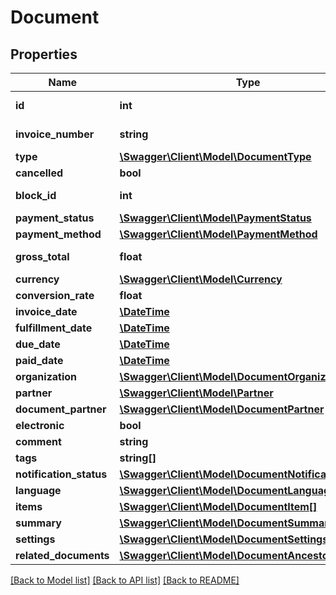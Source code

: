 # Document

## Properties
Name | Type | Description | Notes
------------ | ------------- | ------------- | -------------
**id** | **int** | The document&#x27;s unique identifier. | [optional] 
**invoice_number** | **string** | The document&#x27;s invoice number. | [optional] 
**type** | [**\Swagger\Client\Model\DocumentType**](DocumentType.md) |  | [optional] 
**cancelled** | **bool** |  | [optional] 
**block_id** | **int** | DocumentBlock&#x27;s identifier. | [optional] 
**payment_status** | [**\Swagger\Client\Model\PaymentStatus**](PaymentStatus.md) |  | [optional] 
**payment_method** | [**\Swagger\Client\Model\PaymentMethod**](PaymentMethod.md) |  | [optional] 
**gross_total** | **float** | The document&#x27;s gross total price. | [optional] 
**currency** | [**\Swagger\Client\Model\Currency**](Currency.md) |  | [optional] 
**conversion_rate** | **float** |  | [optional] 
**invoice_date** | [**\DateTime**](\DateTime.md) |  | [optional] 
**fulfillment_date** | [**\DateTime**](\DateTime.md) |  | [optional] 
**due_date** | [**\DateTime**](\DateTime.md) |  | [optional] 
**paid_date** | [**\DateTime**](\DateTime.md) |  | [optional] 
**organization** | [**\Swagger\Client\Model\DocumentOrganization**](DocumentOrganization.md) |  | [optional] 
**partner** | [**\Swagger\Client\Model\Partner**](Partner.md) |  | [optional] 
**document_partner** | [**\Swagger\Client\Model\DocumentPartner**](DocumentPartner.md) |  | [optional] 
**electronic** | **bool** |  | [optional] 
**comment** | **string** |  | [optional] 
**tags** | **string[]** |  | [optional] 
**notification_status** | [**\Swagger\Client\Model\DocumentNotificationStatus**](DocumentNotificationStatus.md) |  | [optional] 
**language** | [**\Swagger\Client\Model\DocumentLanguage**](DocumentLanguage.md) |  | [optional] 
**items** | [**\Swagger\Client\Model\DocumentItem[]**](DocumentItem.md) |  | [optional] 
**summary** | [**\Swagger\Client\Model\DocumentSummary**](DocumentSummary.md) |  | [optional] 
**settings** | [**\Swagger\Client\Model\DocumentSettings**](DocumentSettings.md) |  | [optional] 
**related_documents** | [**\Swagger\Client\Model\DocumentAncestor[]**](DocumentAncestor.md) |  | [optional] 

[[Back to Model list]](../../README.md#documentation-for-models) [[Back to API list]](../../README.md#documentation-for-api-endpoints) [[Back to README]](../../README.md)

